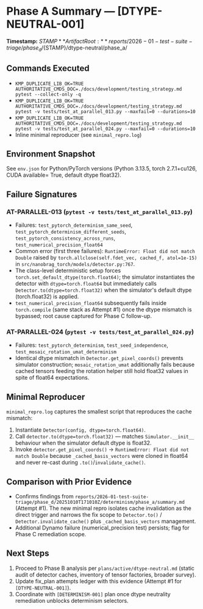 # Phase A Summary — [DTYPE-NEUTRAL-001]

**Timestamp:** ${STAMP}
**Artifact Root:** reports/2026-01-test-suite-triage/phase_d/${STAMP}/dtype-neutral/phase_a/

## Commands Executed
- `KMP_DUPLICATE_LIB_OK=TRUE AUTHORITATIVE_CMDS_DOC=./docs/development/testing_strategy.md pytest --collect-only -q`
- `KMP_DUPLICATE_LIB_OK=TRUE AUTHORITATIVE_CMDS_DOC=./docs/development/testing_strategy.md pytest -v tests/test_at_parallel_013.py --maxfail=0 --durations=10`
- `KMP_DUPLICATE_LIB_OK=TRUE AUTHORITATIVE_CMDS_DOC=./docs/development/testing_strategy.md pytest -v tests/test_at_parallel_024.py --maxfail=0 --durations=10`
- Inline minimal reproducer (see `minimal_repro.log`)

## Environment Snapshot
See `env.json` for Python/PyTorch versions (Python 3.13.5, torch 2.7.1+cu126, CUDA available= True, default dtype float32).

## Failure Signatures

### AT-PARALLEL-013 (`pytest -v tests/test_at_parallel_013.py`)
- Failures: `test_pytorch_determinism_same_seed`, `test_pytorch_determinism_different_seeds`, `test_pytorch_consistency_across_runs`, `test_numerical_precision_float64`
- Common error (first three failures): `RuntimeError: Float did not match Double` raised by `torch.allclose(self.fdet_vec, cached_f, atol=1e-15)` in `src/nanobrag_torch/models/detector.py:767`.
- The class-level deterministic setup forces `torch.set_default_dtype(torch.float64)`; the simulator instantiates the detector with `dtype=torch.float64` but immediately calls `Detector.to(dtype=torch.float32)` when the simulator's default dtype (torch.float32) is applied.
- `test_numerical_precision_float64` subsequently fails inside `torch.compile` (same stack as Attempt #1) once the dtype mismatch is bypassed; root cause captured for Phase C follow-up.

### AT-PARALLEL-024 (`pytest -v tests/test_at_parallel_024.py`)
- Failures: `test_pytorch_determinism`, `test_seed_independence`, `test_mosaic_rotation_umat_determinism`
- Identical dtype mismatch in `Detector.get_pixel_coords()` prevents simulator construction; `mosaic_rotation_umat` additionally fails because cached tensors feeding the rotation helper still hold float32 values in spite of float64 expectations.

## Minimal Reproducer
`minimal_repro.log` captures the smallest script that reproduces the cache mismatch:
1. Instantiate `Detector(config, dtype=torch.float64)`.
2. Call `detector.to(dtype=torch.float32)` — matches `Simulator.__init__` behaviour when the simulator default dtype is float32.
3. Invoke `detector.get_pixel_coords()` → `RuntimeError: Float did not match Double` because `_cached_basis_vectors` were cloned in float64 and never re-cast during `.to()`/`invalidate_cache()`.

## Comparison with Prior Evidence
- Confirms findings from `reports/2026-01-test-suite-triage/phase_d/20251010T171010Z/determinism/phase_a/summary.md` (Attempt #1). The new minimal repro isolates cache invalidation as the direct trigger and narrows the fix scope to `Detector.to()` / `Detector.invalidate_cache()` plus `_cached_basis_vectors` management.
- Additional Dynamo failure (numerical_precision test) persists; flag for Phase C remediation scope.

## Next Steps
1. Proceed to Phase B analysis per `plans/active/dtype-neutral.md` (static audit of detector caches, inventory of tensor factories, broader survey).
2. Update fix_plan attempts ledger with this evidence (Attempt #1 for `[DTYPE-NEUTRAL-001]`).
3. Coordinate with `[DETERMINISM-001]` plan once dtype neutrality remediation unblocks determinism selectors.

